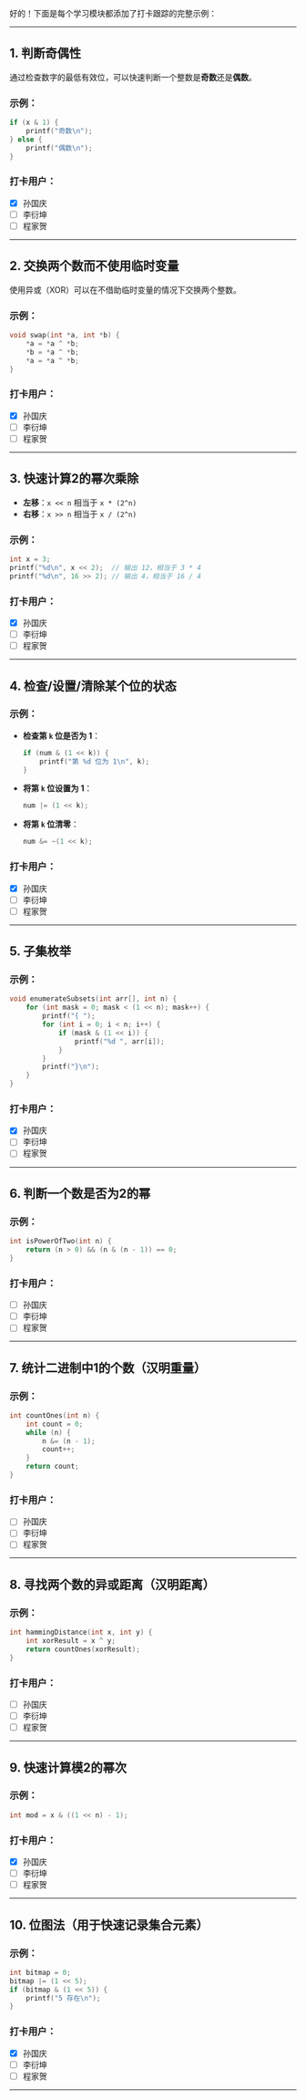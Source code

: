 好的！下面是每个学习模块都添加了打卡跟踪的完整示例：

---

## 1. **判断奇偶性**  
通过检查数字的最低有效位，可以快速判断一个整数是**奇数**还是**偶数**。

### 示例：
```c
if (x & 1) {
    printf("奇数\n");
} else {
    printf("偶数\n");
}
```

### 打卡用户：
- [x] 孙国庆  
- [ ] 李衍坤  
- [ ] 程家贺  

---

## 2. **交换两个数而不使用临时变量**  
使用异或（XOR）可以在不借助临时变量的情况下交换两个整数。

### 示例：
```c
void swap(int *a, int *b) {
    *a = *a ^ *b;
    *b = *a ^ *b;
    *a = *a ^ *b;
}
```

### 打卡用户：
- [x] 孙国庆  
- [ ] 李衍坤  
- [ ] 程家贺  

---

## 3. **快速计算2的幂次乘除**  
- **左移**：`x << n` 相当于 `x * (2^n)`  
- **右移**：`x >> n` 相当于 `x / (2^n)`

### 示例：
```c
int x = 3;
printf("%d\n", x << 2);  // 输出 12，相当于 3 * 4
printf("%d\n", 16 >> 2); // 输出 4，相当于 16 / 4
```

### 打卡用户：
- [x] 孙国庆  
- [ ] 李衍坤  
- [ ] 程家贺  

---

## 4. **检查/设置/清除某个位的状态**

### 示例：
- **检查第 `k` 位是否为 1**：  
  ```c
  if (num & (1 << k)) {
      printf("第 %d 位为 1\n", k);
  }
  ```
- **将第 `k` 位设置为 1**：  
  ```c
  num |= (1 << k);
  ```
- **将第 `k` 位清零**：  
  ```c
  num &= ~(1 << k);
  ```

### 打卡用户：
- [x] 孙国庆  
- [ ] 李衍坤  
- [ ] 程家贺  

---

## 5. **子集枚举**

### 示例：
```c
void enumerateSubsets(int arr[], int n) {
    for (int mask = 0; mask < (1 << n); mask++) {
        printf("{ ");
        for (int i = 0; i < n; i++) {
            if (mask & (1 << i)) {
                printf("%d ", arr[i]);
            }
        }
        printf("}\n");
    }
}
```

### 打卡用户：
- [x] 孙国庆  
- [ ] 李衍坤  
- [ ] 程家贺  

---

## 6. **判断一个数是否为2的幂**

### 示例：
```c
int isPowerOfTwo(int n) {
    return (n > 0) && (n & (n - 1)) == 0;
}
```

### 打卡用户：
- [ ] 孙国庆  
- [ ] 李衍坤  
- [ ] 程家贺  

---

## 7. **统计二进制中1的个数**（汉明重量）

### 示例：
```c
int countOnes(int n) {
    int count = 0;
    while (n) {
        n &= (n - 1);
        count++;
    }
    return count;
}
```

### 打卡用户：
- [ ] 孙国庆  
- [ ] 李衍坤  
- [ ] 程家贺  

---

## 8. **寻找两个数的异或距离**（汉明距离）

### 示例：
```c
int hammingDistance(int x, int y) {
    int xorResult = x ^ y;
    return countOnes(xorResult);
}
```

### 打卡用户：
- [ ] 孙国庆  
- [ ] 李衍坤  
- [ ] 程家贺  

---

## 9. **快速计算模2的幂次**

### 示例：
```c
int mod = x & ((1 << n) - 1);
```

### 打卡用户：
- [x] 孙国庆  
- [ ] 李衍坤  
- [ ] 程家贺  

---

## 10. **位图法**（用于快速记录集合元素）

### 示例：
```c
int bitmap = 0;
bitmap |= (1 << 5);
if (bitmap & (1 << 5)) {
    printf("5 存在\n");
}
```

### 打卡用户：
- [x] 孙国庆  
- [ ] 李衍坤  
- [ ] 程家贺  

---
